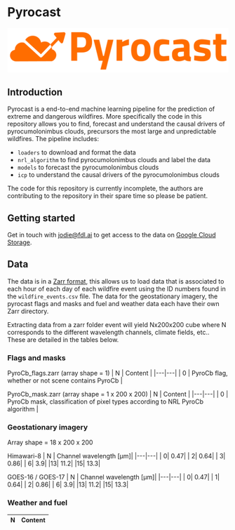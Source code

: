 # Pyrocast

![Pyrocast logo](figures/pyrocast_logo_colour.png)

## Introduction

Pyrocast is a end-to-end machine learning pipeline for the prediction of extreme and dangerous wildfires. More specifically the code in this repository allows you to find, forecast and understand the causal drivers of pyrocumolonimbus clouds, precursors the most large and unpredictable wildfires. The pipeline includes:

* `loaders` to download and format the data
* `nrl_algorithm` to find pyrocumolonimbus clouds and label the data
* `models` to forecast the pyrocumolonimbus clouds
* `icp` to understand the causal drivers of the pyrocumolonimbus clouds

The code for this repository is currently incomplete, the authors are contributing to the repository in their spare time so please be patient.

## Getting started

Get in touch with jodie@fdl.ai to get access to the data on [Google Cloud Storage](https://console.cloud.google.com/storage/browser/eu-aerosols-spaceml).


## Data

The data is in a [Zarr format](https://zarr.readthedocs.io/en/stable/), this allows us to load data that is associated to each hour of each day of each wildfire event using the ID numbers found in the `wildfire_events.csv` file. The data for the geostationary imagery, the pyrocast flags and masks and fuel and weather data each have their own Zarr directory.

Extracting data from a zarr folder event will yield Nx200x200 cube where N corresponds to the different wavelength channels, climate fields, etc.. These are detailed in the tables below.

### Flags and masks

PyroCb_flags.zarr (array shape = 1)
| N | Content |
|---|---|
| 0 | PyroCb flag, whether or not scene contains PyroCb |

PyroCb_mask.zarr (array shape = 1 x 200 x 200)
| N | Content |
|---|---|
| 0 | PyroCb mask, classification of pixel types according to NRL PyroCb algorithm |

### Geostationary imagery

Array shape = 18 x 200 x 200

Himawari-8 
| N | Channel wavelength [μm]|
|---|---|
| 0| 0.47| 
| 2| 0.64|
| 3| 0.86|
| 6|  3.9|
|13| 11.2| 
|15| 13.3| 

GOES-16 / GOES-17
| N | Channel wavelength [μm]|
|---|---|
| 0| 0.47| 
| 1| 0.64|
| 2| 0.86|
| 6|  3.9|
|13| 11.2| 
|15| 13.3| 

### Weather and fuel

| N | Content |
|---|---|
